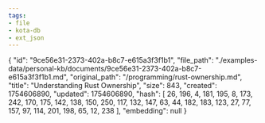 ```yaml
---
tags:
- file
- kota-db
- ext_json
---
```

{
  "id": "9ce56e31-2373-402a-b8c7-e615a3f3f1b1",
  "file_path": "./examples-data/personal-kb/documents/9ce56e31-2373-402a-b8c7-e615a3f3f1b1.md",
  "original_path": "/programming/rust-ownership.md",
  "title": "Understanding Rust Ownership",
  "size": 843,
  "created": 1754606890,
  "updated": 1754606890,
  "hash": [
    26,
    196,
    4,
    181,
    195,
    8,
    173,
    242,
    170,
    175,
    142,
    138,
    150,
    250,
    117,
    132,
    147,
    63,
    44,
    182,
    183,
    123,
    27,
    77,
    157,
    97,
    114,
    201,
    198,
    65,
    12,
    238
  ],
  "embedding": null
}